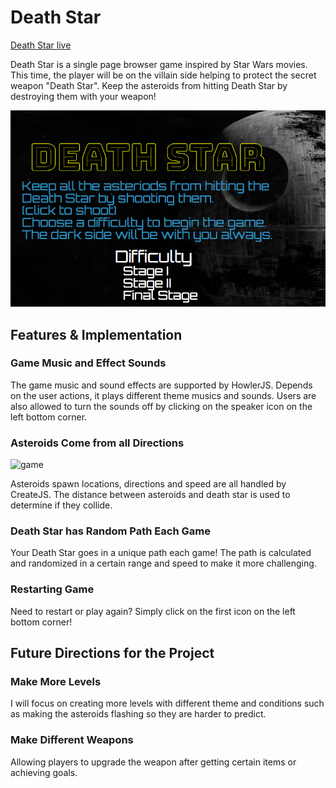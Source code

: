 # Death Star

[Death Star live][heroku]

Death Star is a single page browser game inspired by Star Wars movies.
This time, the player will be on the villain side helping to protect the
secret weapon "Death Star". Keep the asteroids from hitting Death Star by
destroying them with your weapon!

![game](./docs/wireframes/start-demo.png)

[heroku]: https://kobe1104.github.io/Death-Star/

## Features & Implementation

### Game Music and Effect Sounds
  The game music and sound effects are supported by HowlerJS. Depends on the
  user actions, it plays different theme musics and sounds. Users are also
  allowed to turn the sounds off by clicking on the speaker icon on the left
  bottom corner.  

### Asteroids Come from all Directions
![game](http://res.cloudinary.com/corgi1989/image/upload/c_scale,w_777/v1481743605/Screen_Shot_2016-12-14_at_11.23.40_AM_iyzmcr.png)

  Asteroids spawn locations, directions and speed are all handled by CreateJS.
  The distance between asteroids and death star is used to determine if they
  collide.
### Death Star has Random Path Each Game
  Your Death Star goes in a unique path each game! The path is calculated and
  randomized in a certain range and speed to make it more challenging.
### Restarting Game
  Need to restart or play again? Simply click on the first icon on the left
  bottom corner!

## Future Directions for the Project

### Make More Levels
  I will focus on creating more levels with different theme and conditions
  such as making the asteroids flashing so they are harder to predict.
### Make Different Weapons
  Allowing players to upgrade the weapon after getting certain items or achieving
  goals.
